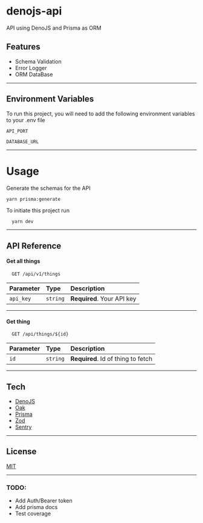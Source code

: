 # denojs-api

API using DenoJS and Prisma as ORM
## Features

- Schema Validation
- Error Logger
- ORM DataBase

---
## Environment Variables

To run this project, you will need to add the following environment variables to your .env file

`API_PORT`

`DATABASE_URL`

---

# Usage

Generate the schemas for the API

```
yarn prisma:generate
```

To initiate this project run

```bash
  yarn dev
```

---


## API Reference

#### Get all things

```http
  GET /api/v1/things
```

| Parameter | Type     | Description                |
| :-------- | :------- | :------------------------- |
| `api_key` | `string` | **Required**. Your API key |

---
#### Get thing

```http
  GET /api/things/${id}
```

| Parameter | Type     | Description                       |
| :-------- | :------- | :-------------------------------- |
| `id`      | `string` | **Required**. Id of thing to fetch |

---

## Tech

 - [DenoJS](https://deno.land/)
 - [Oak](https://deno.land/x/oak@v11.1.0)
 - [Prisma](https://www.prisma.io/docs)
 - [Zod](https://zod.dev/)
 - [Sentry](https://docs.sentry.io/platforms/node/)

---
## License

[MIT](https://choosealicense.com/licenses/mit/)

---

### TODO:
- Add Auth/Bearer token
- Add prisma docs
- Test coverage
